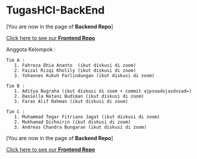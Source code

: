 # TugasHCI-BackEnd

[You are now in the page of **Backend Repo**]

[Click here to see our **Frontend Repo**](https://github.com/faizalrizqikholily/TugasHCI-FrontEnd)


Anggota Kelompok :  

    Tim A :
       1. Fahreza Dhia Ananto  (ikut diskusi di zoom)
       2. Faizal Rizqi Kholily (ikut diskusi di zoom)
       3. Yohannes Kukuh Parlindungan (ikut diskusi di zoom)
  
    Tim B :
       1. Aditya Nugraha (ikut diskusi di zoom + commit ajpsoadojasdxsad=)
       2. Daniella Natani Budiman (ikut diskusi di zoom)
       3. Faras Alif Rahman (ikut diskusi di zoom)
  
    Tim C :
       1. Muhammad Tegar Fitriano Jagat (ikut diskusi di zoom)
       2. Mukhamad Dichoirin (ikut diskusi di zoom)
       3. Andreas Chandra Bungaran (ikut diskusi di zoom)

[You are now in the page of **Backend Repo**]

[Click here to see our **Frontend Repo**](https://github.com/faizalrizqikholily/TugasHCI-FrontEnd)
